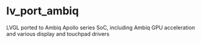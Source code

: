 # lv_port_ambiq
LVGL ported to Ambiq Apollo series SoC, including Ambiq GPU acceleration and various display and touchpad drivers
